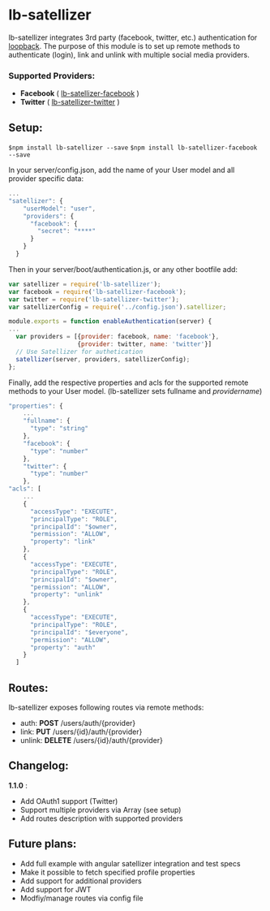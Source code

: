 # lb-satellizer

lb-satellizer integrates 3rd party (facebook, twitter, etc.) authentication for [loopback](https://github.com/strongloop/loopback).
The purpose of this module is to set up remote methods to authenticate (login), link and unlink with multiple social media providers.

### Supported Providers:

- **Facebook** ( [lb-satellizer-facebook](https://github.com/mfressdorf/lb-satellizer-facebook) )  
- **Twitter** ( [lb-satellizer-twitter](https://github.com/mfressdorf/lb-satellizer-twitter) )

## Setup:

```$npm install lb-satellizer --save```
```$npm install lb-satellizer-facebook --save```

In your server/config.json, add the name of your User model and all provider specific data:

```javascript
...
"satellizer": {
    "userModel": "user",
    "providers": {
      "facebook": {
        "secret": "****"
      }
    }
  }
```

Then in your server/boot/authentication.js, or any other bootfile add:

```javascript
var satellizer = require('lb-satellizer');
var facebook = require('lb-satellizer-facebook');
var twitter = require('lb-satellizer-twitter');
var satellizerConfig = require('../config.json').satellizer;

module.exports = function enableAuthentication(server) {
...
  var providers = [{provider: facebook, name: 'facebook'},
  				   {provider: twitter, name: 'twitter'}]
  // Use Satellizer for authetication
  satellizer(server, providers, satellizerConfig);
};

```

Finally, add the respective properties and acls for the supported remote methods to your User model. (lb-satellizer sets fullname and *providername*)

```javascript
"properties": {
	...
    "fullname": {
      "type": "string"
    },
    "facebook": {
      "type": "number"
    },
    "twitter": {
      "type": "number"
    },
"acls": [
	...
    {
      "accessType": "EXECUTE",
      "principalType": "ROLE",
      "principalId": "$owner",
      "permission": "ALLOW",
      "property": "link"
    },
    {
      "accessType": "EXECUTE",
      "principalType": "ROLE",
      "principalId": "$owner",
      "permission": "ALLOW",
      "property": "unlink"
    },
    {
      "accessType": "EXECUTE",
      "principalType": "ROLE",
      "principalId": "$everyone",
      "permission": "ALLOW",
      "property": "auth"
    }
  ]
```
## Routes:
lb-satellizer exposes following routes via remote methods:

- auth: **POST** /users/auth/{provider}  
- link: **PUT** /users/{id}/auth/{provider}  
- unlink: **DELETE** /users/{id}/auth/{provider} 

## Changelog:

**1.1.0** :

- Add OAuth1 support (Twitter)  
- Support multiple providers via Array (see setup)
- Add routes description with supported providers


## Future plans:

- Add full example with angular satellizer integration and test specs
- Make it possible to fetch specified profile properties
- Add support for additional providers
- Add support for JWT
- Modfiy/manage routes via config file
